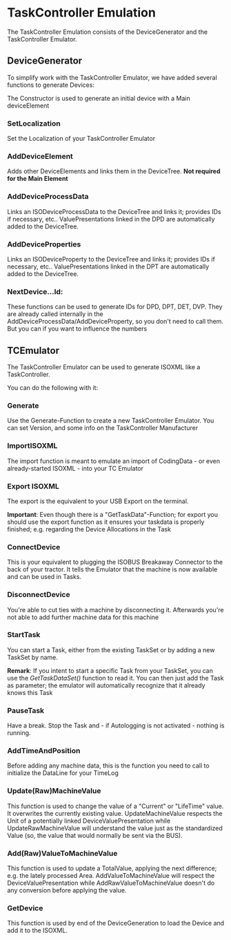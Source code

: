 # TaskController Emulation


The TaskController Emulation consists of the DeviceGenerator and the TaskController Emulator.

## DeviceGenerator
To simplify work with the TaskController Emulator, we have added several functions to generate Devices:

The Constructor is used to generate an initial device with a Main deviceElement


### SetLocalization
Set the Localization of your TaskController Emulator

### AddDeviceElement
Adds other DeviceElements and links them in the DeviceTree. **Not required for the Main Element**

### AddDeviceProcessData
Links an ISODeviceProcessData to the DeviceTree and links it; provides IDs if necessary, etc.. ValuePresentations linked in the DPD are automatically added to the DeviceTree.

### AddDeviceProperties
Links an ISODeviceProperty to the DeviceTree and links it; provides IDs if necessary, etc.. ValuePresentations linked in the DPT are automatically added to the DeviceTree.

### NextDevice...Id: 

These functions can be used to generate IDs for DPD, DPT, DET, DVP. They are already called internally in the AddDeviceProcessData/AddDeviceProperty, so you don't need to call them. But you can if you want to influence the numbers

## TCEmulator

The TaskController Emulator can be used to generate ISOXML like a TaskController.

You can do the following with it:

### Generate

Use the Generate-Function to create a new TaskController Emulator. You can set Version, and some info on the TaskController Manufacturer


### ImportISOXML
The import function is meant to emulate an import of CodingData - or even already-started ISOXML - into your TC Emulator

### Export ISOXML
The export is the equivalent to your USB Export on the terminal.

**Important**: Even though there is a "GetTaskData"-Function; for export you should use the export function as it ensures your taskdata is properly finished; e.g. regarding the Device Allocations in the Task

### ConnectDevice
This is your equivalent to plugging the ISOBUS Breakaway Connector to the back of your tractor. It tells the Emulator that the machine is now available and can be used in Tasks.

### DisconnectDevice
You're able to cut ties with a machine by disconnecting it. Afterwards you're not able to add further machine data for this machine

### StartTask
You can start a Task, either from the existing TaskSet or by adding a new TaskSet by name.

**Remark**: If you intent to start a specific Task from your TaskSet, you can use the *GetTaskDataSet()* function to read it. You can then just add the Task as parameter; the emulator will automatically recognize that it already knows this Task


### PauseTask
Have a break. Stop the Task and - if Autologging is not activated - nothing is running.

### AddTimeAndPosition
Before adding any machine data, this is the function you need to call to initialize the DataLine for your TimeLog

### Update(Raw)MachineValue
This function is used to change the value of a "Current" or "LifeTime" value. It overwrites the currently existing value. UpdateMachineValue respects the Unit of a potentially linked DeviceValuePresentation while UpdateRawMachineValue will understand the value just as the standardized Value (so, the value that would normally be sent via the BUS).

### Add(Raw)ValueToMachineValue
This function is used to update a TotalValue, applying the next difference; e.g. the lately processed Area. 
AddValueToMachineValue will respect the DeviceValuePresentation while AddRawValueToMachineValue doesn't do any conversion before applying the value.




### GetDevice
This function is used by end of the DeviceGeneration to load the Device and add it to the ISOXML.
